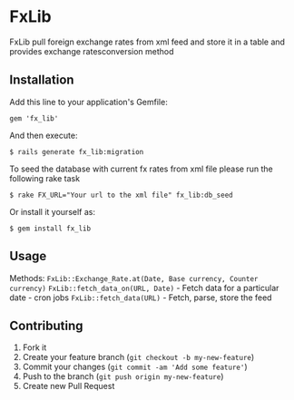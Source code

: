 # FxLib

FxLib pull foreign exchange rates from xml feed and store it in a table and provides exchange ratesconversion method

## Installation

Add this line to your application's Gemfile:

    gem 'fx_lib'

And then execute:

    $ rails generate fx_lib:migration

To seed the database with current fx rates from xml file please run the following rake task

    $ rake FX_URL="Your url to the xml file" fx_lib:db_seed

Or install it yourself as:

    $ gem install fx_lib

## Usage

Methods:
`FxLib::Exchange_Rate.at(Date, Base currency, Counter currency)`
`FxLib::fetch_data_on(URL, Date)` - Fetch data for a particular date - cron jobs
`FxLib::fetch_data(URL)` - Fetch, parse, store the feed

## Contributing

1. Fork it
2. Create your feature branch (`git checkout -b my-new-feature`)
3. Commit your changes (`git commit -am 'Add some feature'`)
4. Push to the branch (`git push origin my-new-feature`)
5. Create new Pull Request
